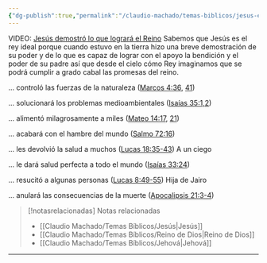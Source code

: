 ```yaml
---
{"dg-publish":true,"permalink":"/claudio-machado/temas-biblicos/jesus-es-el-rey-ideal/","title":"Jesús es el Rey ideal","tags":["Rey","Jesús"]}
---
```


VIDEO: 
[Jesús demostró lo que logrará el Reino](https://www.jw.org/finder?lank=pub-lffv_331_VIDEO&wtlocale=S)
Sabemos que Jesús es el rey ideal porque cuando estuvo en la tierra hizo una breve demostración de su poder y de lo que es capaz de lograr con el apoyo la bendición y el poder de su padre así que desde el cielo cómo Rey imaginamos que se podrá cumplir a grado cabal las promesas del reino.

... controló las fuerzas de la naturaleza ([Marcos 4:36](https://wol.jw.org/es/wol/b/r4/lp-s/nwtsty/41/4#v=41:4:36), [41](https://wol.jw.org/es/wol/b/r4/lp-s/nwtsty/41/4#v=41:4:41))

... solucionará los problemas medioambientales 
([Isaías 35:1,2](https://wol.jw.org/es/wol/b/r4/lp-s/nwtsty/23/35#v=23:35:1-23:35:2))

... alimentó milagrosamente a miles 
([Mateo 14:17](https://wol.jw.org/es/wol/b/r4/lp-s/nwtsty/40/14#v=40:14:17), [21](https://wol.jw.org/es/wol/b/r4/lp-s/nwtsty/40/14#v=40:14:21)) 

... acabará con el hambre del mundo 
([Salmo 72:16](https://wol.jw.org/es/wol/b/r4/lp-s/nwtsty/19/72#v=19:72:16))

... les devolvió la salud a muchos 
([Lucas 18:35-43](https://wol.jw.org/es/wol/b/r4/lp-s/nwtsty/42/18#v=42:18:35-42:18:43)) A un ciego 

... le dará salud perfecta a todo el mundo 
([Isaías 33:24](https://wol.jw.org/es/wol/b/r4/lp-s/nwtsty/23/33#v=23:33:24)) 

... resucitó a algunas personas 
([Lucas 8:49-55](https://wol.jw.org/es/wol/b/r4/lp-s/nwtsty/42/8#v=42:8:49-42:8:55)) Hija de Jairo 

... anulará las consecuencias de la muerte 
([Apocalipsis 21:3-4](https://wol.jw.org/es/wol/b/r4/lp-s/nwtsty/66/21#v=66:21:3-66:21:4))


> [!notasrelacionadas] Notas relacionadas
> - [[Claudio Machado/Temas Bíblicos/Jesús\|Jesús]]
> - [[Claudio Machado/Temas Bíblicos/Reino de Dios\|Reino de Dios]]
> - [[Claudio Machado/Temas Bíblicos/Jehová\|Jehová]]



---

